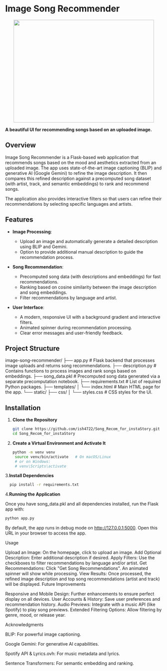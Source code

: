 # Image Song Recommender
<p align='center'>
<img src="static/uploads/Screenshot 2025-03-24 at 7.33.23 PM.png" width="450" height="330" >
</p>

**A beautiful UI for recommending songs based on an uploaded image.**

## Overview

Image Song Recommender is a Flask-based web application that recommends songs based on the mood and aesthetics extracted from an uploaded image. The app uses state-of-the-art image captioning (BLIP) and generative AI (Google Gemini) to refine the image description. It then compares this refined description against a precomputed song dataset (with artist, track, and semantic embeddings) to rank and recommend songs.

The application also provides interactive filters so that users can refine their recommendations by selecting specific languages and artists.

## Features

- **Image Processing**:  
  - Upload an image and automatically generate a detailed description using BLIP and Gemini.
  - Option to provide additional manual description to guide the recommendation process.

- **Song Recommendation**:  
  - Precomputed song data (with descriptions and embeddings) for fast recommendations.
  - Ranking based on cosine similarity between the image description and song embeddings.
  - Filter recommendations by language and artist.

- **User Interface**:  
  - A modern, responsive UI with a background gradient and interactive filters.
  - Animated spinner during recommendation processing.
  - Clear error messages and user-friendly feedback.

## Project Structure

image-song-recommender/ ├── app.py # Flask backend that processes image uploads and returns song recommendations. ├── description.py # Contains functions to process images and rank songs based on embeddings. ├── song_data.pkl # Precomputed song data generated via a separate precomputation notebook. ├── requirements.txt # List of required Python packages. ├── templates/ │ └── index.html # Main HTML page for the app. └── static/ ├── css/ │ └── styles.css # CSS styles for the UI. 

## Installation

1. **Clone the Repository**

   ```bash
   git clone https://github.com/ish4722/Song_Recom_for_instaStory.git
   cd Song_Recom_for_instaStory

2. **Create a Virtual Environment and Activate It**
   ```bash
   python -m venv venv
    source venv/bin/activate   # On macOS/Linux
    # or on Windows:
    # venv\Scripts\activate

3.**Install Dependencies**
  ```bash
    pip install -r requirements.txt
```
4.**Running the Application**

Once you have song_data.pkl and all dependencies installed, run the Flask app with:

```bash
python app.py
```
By default, the app runs in debug mode on http://127.0.0.1:5000. Open this URL in your browser to access the app.

Usage

Upload an Image:
On the homepage, click to upload an image.
Add Optional Description:
Enter additional description if desired.
Apply Filters:
Use the checkboxes to filter recommendations by language and/or artist.
Get Recommendations:
Click "Get Song Recommendations". An animated spinner will show while processing.
View Results:
Once processed, the refined image description and top song recommendations (artist and track) will be displayed.
Future Improvements

Responsive and Mobile Design: Further enhancements to ensure perfect display on all devices.
User Accounts & History: Save user preferences and recommendation history.
Audio Previews: Integrate with a music API (like Spotify) to play song previews.
Extended Filtering Options: Allow filtering by genre, mood, or release year.


Acknowledgments

BLIP: For powerful image captioning.

Google Gemini: For generative AI capabilities.

Spotify API & Lyrics.ovh: For music metadata and lyrics.

Sentence Transformers: For semantic embedding and ranking.




